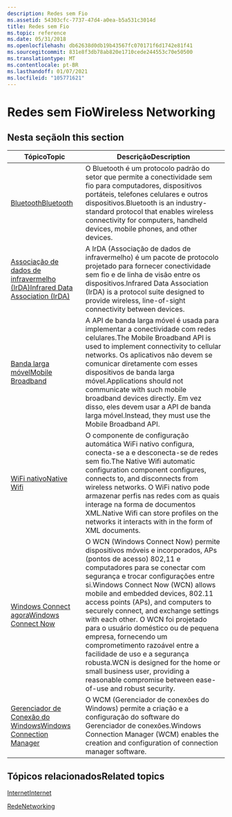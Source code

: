 ```yaml
---
description: Redes sem Fio
ms.assetid: 54303cfc-7737-47d4-a0ea-b5a531c3014d
title: Redes sem Fio
ms.topic: reference
ms.date: 05/31/2018
ms.openlocfilehash: db62638d0db19b43567fc070171f6d1742e81f41
ms.sourcegitcommit: 831e8f3db78ab820e1710cede244553c70e50500
ms.translationtype: MT
ms.contentlocale: pt-BR
ms.lasthandoff: 01/07/2021
ms.locfileid: "105771621"
---
```

# <a name="wireless-networking"></a><span data-ttu-id="022f0-103">Redes sem Fio</span><span class="sxs-lookup"><span data-stu-id="022f0-103">Wireless Networking</span></span>

## <a name="in-this-section"></a><span data-ttu-id="022f0-104">Nesta seção</span><span class="sxs-lookup"><span data-stu-id="022f0-104">In this section</span></span>



| <span data-ttu-id="022f0-105">Tópico</span><span class="sxs-lookup"><span data-stu-id="022f0-105">Topic</span></span>                                                                          | <span data-ttu-id="022f0-106">Descrição</span><span class="sxs-lookup"><span data-stu-id="022f0-106">Description</span></span>                                                                                                                                                                                                                                                                                                     |
|--------------------------------------------------------------------------------|-----------------------------------------------------------------------------------------------------------------------------------------------------------------------------------------------------------------------------------------------------------------------------------------------------------------|
| [<span data-ttu-id="022f0-107">Bluetooth</span><span class="sxs-lookup"><span data-stu-id="022f0-107">Bluetooth</span></span>](./bluetooth/bluetooth-start-page.md)<br/>                         | <span data-ttu-id="022f0-108">O Bluetooth é um protocolo padrão do setor que permite a conectividade sem fio para computadores, dispositivos portáteis, telefones celulares e outros dispositivos.</span><span class="sxs-lookup"><span data-stu-id="022f0-108">Bluetooth is an industry-standard protocol that enables wireless connectivity for computers, handheld devices, mobile phones, and other devices.</span></span><br/>                                                                                                                                                     |
| [<span data-ttu-id="022f0-109">Associação de dados de infravermelho (IrDA)</span><span class="sxs-lookup"><span data-stu-id="022f0-109">Infrared Data Association (IrDA)</span></span>](/previous-versions/windows/desktop/irda/irda-start-page)<br/>            | <span data-ttu-id="022f0-110">A IrDA (Associação de dados de infravermelho) é um pacote de protocolo projetado para fornecer conectividade sem fio e de linha de visão entre os dispositivos.</span><span class="sxs-lookup"><span data-stu-id="022f0-110">Infrared Data Association (IrDA) is a protocol suite designed to provide wireless, line-of-sight connectivity between devices.</span></span> <br/>                                                                                                                                                                      |
| [<span data-ttu-id="022f0-111">Banda larga móvel</span><span class="sxs-lookup"><span data-stu-id="022f0-111">Mobile Broadband</span></span>](./mbn/mobile-broadband-networks-portal.md)<br/>            | <span data-ttu-id="022f0-112">A API de banda larga móvel é usada para implementar a conectividade com redes celulares.</span><span class="sxs-lookup"><span data-stu-id="022f0-112">The Mobile Broadband API is used to implement connectivity to cellular networks.</span></span> <span data-ttu-id="022f0-113">Os aplicativos não devem se comunicar diretamente com esses dispositivos de banda larga móvel.</span><span class="sxs-lookup"><span data-stu-id="022f0-113">Applications should not communicate with such mobile broadband devices directly.</span></span> <span data-ttu-id="022f0-114">Em vez disso, eles devem usar a API de banda larga móvel.</span><span class="sxs-lookup"><span data-stu-id="022f0-114">Instead, they must use the Mobile Broadband API.</span></span> <br/>                                                                                  |
| [<span data-ttu-id="022f0-115">WiFi nativo</span><span class="sxs-lookup"><span data-stu-id="022f0-115">Native Wifi</span></span>](./nativewifi/portal.md)<br/>                                         | <span data-ttu-id="022f0-116">O componente de configuração automática WiFi nativo configura, conecta-se a e desconecta-se de redes sem fio.</span><span class="sxs-lookup"><span data-stu-id="022f0-116">The Native Wifi automatic configuration component configures, connects to, and disconnects from wireless networks.</span></span> <span data-ttu-id="022f0-117">O WiFi nativo pode armazenar perfis nas redes com as quais interage na forma de documentos XML.</span><span class="sxs-lookup"><span data-stu-id="022f0-117">Native Wifi can store profiles on the networks it interacts with in the form of XML documents.</span></span> <br/>                                                                                   |
| [<span data-ttu-id="022f0-118">Windows Connect agora</span><span class="sxs-lookup"><span data-stu-id="022f0-118">Windows Connect Now</span></span>](./wcn/portal.md)<br/>                                   | <span data-ttu-id="022f0-119">O WCN (Windows Connect Now) permite dispositivos móveis e incorporados, APs (pontos de acesso) 802,11 e computadores para se conectar com segurança e trocar configurações entre si.</span><span class="sxs-lookup"><span data-stu-id="022f0-119">Windows Connect Now (WCN) allows mobile and embedded devices, 802.11 access points (APs), and computers to securely connect, and exchange settings with each other.</span></span> <span data-ttu-id="022f0-120">O WCN foi projetado para o usuário doméstico ou de pequena empresa, fornecendo um comprometimento razoável entre a facilidade de uso e a segurança robusta.</span><span class="sxs-lookup"><span data-stu-id="022f0-120">WCN is designed for the home or small business user, providing a reasonable compromise between ease-of-use and robust security.</span></span> <br/> |
| [<span data-ttu-id="022f0-121">Gerenciador de Conexão do Windows</span><span class="sxs-lookup"><span data-stu-id="022f0-121">Windows Connection Manager</span></span>](./wcm/windows-connection-manager-portal.md)<br/> | <span data-ttu-id="022f0-122">O WCM (Gerenciador de conexões do Windows) permite a criação e a configuração do software do Gerenciador de conexões.</span><span class="sxs-lookup"><span data-stu-id="022f0-122">Windows Connection Manager (WCM) enables the creation and configuration of connection manager software.</span></span><br/>                                                                                                                                                                                              |



 

## <a name="related-topics"></a><span data-ttu-id="022f0-123">Tópicos relacionados</span><span class="sxs-lookup"><span data-stu-id="022f0-123">Related topics</span></span>

<dl> <dt>

<span data-ttu-id="022f0-124">[Internet](/previous-versions//hh309468(v=vs.85))</span><span class="sxs-lookup"><span data-stu-id="022f0-124">[Internet](/previous-versions//hh309468(v=vs.85))</span></span>
</dt> <dt>

[<span data-ttu-id="022f0-125">Rede</span><span class="sxs-lookup"><span data-stu-id="022f0-125">Networking</span></span>](./networking.md)
</dt> </dl>

 

 
